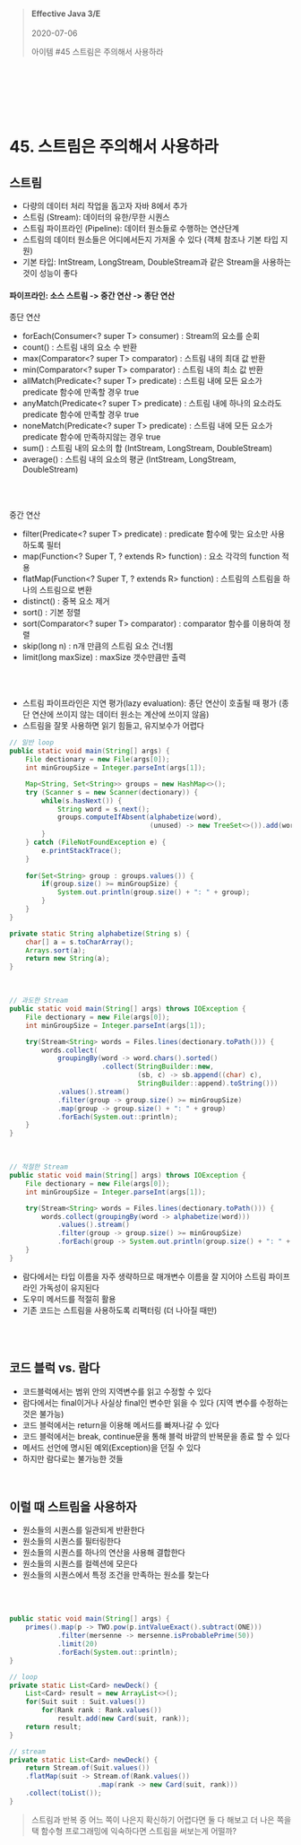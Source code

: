 
> #### Effective Java 3/E
> 2020-07-06
>
> 아이템 #45 스트림은 주의해서 사용하라

<br><br><br><br><br>





# 45. 스트림은 주의해서 사용하라

## 스트림

* 다량의 데이터 처리 작업을 돕고자 자바 8에서 추가
* 스트림 (Stream): 데이터의 유한/무한 시퀀스
* 스트림 파이프라인 (Pipeline): 데이터 원소들로 수행하는 연산단계
* 스트림의 데이터 원소들은 어디에서든지 가져올 수 있다 (객체 참조나 기본 타입 지원)
* 기본 타입:  IntStream, LongStream, DoubleStream과 같은 Stream을 사용하는 것이 성능이 좋다

#### 파이프라인: 소스 스트림 -> 중간 연산 -> 종단 연산
종단 연산
* forEach(Consumer<? super T> consumer) : Stream의 요소를 순회
* count() : 스트림 내의 요소 수 반환
* max(Comparator<? super T> comparator) : 스트림 내의 최대 값 반환
* min(Comparator<? super T> comparator) : 스트림 내의 최소 값 반환
* allMatch(Predicate<? super T> predicate) : 스트림 내에 모든 요소가 predicate 함수에 만족할 경우 true
* anyMatch(Predicate<? super T> predicate) : 스트림 내에 하나의 요소라도 predicate 함수에 만족할 경우 true
* noneMatch(Predicate<? super T> predicate) : 스트림 내에 모든 요소가 predicate 함수에 만족하지않는 경우 true
* sum() : 스트림 내의 요소의 합 (IntStream, LongStream, DoubleStream)
* average() : 스트림 내의 요소의 평균 (IntStream, LongStream, DoubleStream)

<br><br>

중간 연산
* filter(Predicate<? super T> predicate) : predicate 함수에 맞는 요소만 사용하도록 필터
* map(Function<? Super T, ? extends R> function) : 요소 각각의 function 적용
* flatMap(Function<? Super T, ? extends R> function) : 스트림의 스트림을 하나의 스트림으로 변환
* distinct() : 중복 요소 제거
* sort() : 기본 정렬
* sort(Comparator<? super T> comparator) : comparator 함수를 이용하여 정렬
* skip(long n) : n개 만큼의 스트림 요소 건너뜀
* limit(long maxSize) : maxSize 갯수만큼만 출력

<br><br>

* 스트림 파이프라인은 지연 평가(lazy evaluation): 종단 연산이 호출될 때 평가 (종단 연산에 쓰이지 않는 데이터 원소는 계산에 쓰이지 않음)
* 스트림을 잘못 사용하면 읽기 힘들고, 유지보수가 어렵다


``` java 
// 일반 loop
public static void main(String[] args) {
    File dectionary = new File(args[0]);
    int minGroupSize = Integer.parseInt(args[1]);

    Map<String, Set<String>> groups = new HashMap<>();
    try (Scanner s = new Scanner(dectionary)) {
        while(s.hasNext()) {
            String word = s.next();
            groups.computeIfAbsent(alphabetize(word), 
                                   (unused) -> new TreeSet<>()).add(word);
        }
    } catch (FileNotFoundException e) {
        e.printStackTrace();
    }
    
    for(Set<String> group : groups.values()) {
        if(group.size() >= minGroupSize) {
            System.out.println(group.size() + ": " + group);
        }
    }
}

private static String alphabetize(String s) {
    char[] a = s.toCharArray();
    Arrays.sort(a);
    return new String(a);
}
```
<br>

``` java
// 과도한 Stream
public static void main(String[] args) throws IOException {
    File dectionary = new File(args[0]);
    int minGroupSize = Integer.parseInt(args[1]);

    try(Stream<String> words = Files.lines(dectionary.toPath())) {
        words.collect(
            groupingBy(word -> word.chars().sorted()
                       .collect(StringBuilder::new,
                                (sb, c) -> sb.append((char) c),
                                StringBuilder::append).toString()))
            .values().stream()
            .filter(group -> group.size() >= minGroupSize)
            .map(group -> group.size() + ": " + group)
            .forEach(System.out::println);
    }
}
```

<br>

``` java
// 적절한 Stream
public static void main(String[] args) throws IOException {
    File dectionary = new File(args[0]);
    int minGroupSize = Integer.parseInt(args[1]);

    try(Stream<String> words = Files.lines(dectionary.toPath())) {
        words.collect(groupingBy(word -> alphabetize(word)))
            .values().stream()
            .filter(group -> group.size() >= minGroupSize)
            .forEach(group -> System.out.println(group.size() + ": " + group));
    }
}
```
* 람다에서는 타입 이름을 자주 생략하므로 매개변수 이름을 잘 지어야 스트림 파이프라인 가독성이 유지된다
* 도우미 메서드를 적절히 활용
* 기존 코드는 스트림을 사용하도록 리팩터링 (더 나아질 때만)

<br><br>

## 코드 블럭 vs. 람다
* 코드블럭에서는 범위 안의 지역변수를 읽고 수정할 수 있다
* 람다에서는 final이거나 사실상 final인 변수만 읽을 수 있다 (지역 변수를 수정하는 것은 불가능)
* 코드 블럭에서는 return을 이용해 메서드를 빠져나갈 수 있다
* 코드 블럭에서는 break, continue문을 통해 블럭 바깥의 반복문을 종료 할 수 있다
* 메서드 선언에 명시된 예외(Exception)을 던질 수 있다
* 하지만 람다로는 불가능한 것들

<br>

## 이럴 때 스트림을 사용하자

* 원소들의 시퀀스를 일관되게 반환한다
* 원소들의 시퀀스를 필터링한다
* 원소들의 시퀀스를 하나의 연산을 사용해 결합한다
* 원소들의 시퀀스를 컬렉션에 모은다
* 원소들의 시퀀스에서 특정 조건을 만족하는 원소를 찾는다

<br><br>

``` java
public static void main(String[] args) {
    primes().map(p -> TWO.pow(p.intValueExact().subtract(ONE)))
            .filter(mersenne -> mersenne.isProbablePrime(50))
            .limit(20)
            .forEach(System.out::println);
}
```

``` java
// loop
private static List<Card> newDeck() {
    List<Card> result = new ArrayList<>();
    for(Suit suit : Suit.values()) 
        for(Rank rank : Rank.values())
            result.add(new Card(suit, rank));
    return result;
}

// stream
private static List<Card> newDeck() {
    return Stream.of(Suit.values())
    .flatMap(suit -> Stream.of(Rank.values())
                      .map(rank -> new Card(suit, rank)))
    .collect(toList());
}
```

> 스트림과 반복 중 어느 쪽이 나은지 확신하기 어렵다면 둘 다 해보고 더 나은 쪽을 택
> 함수형 프로그래밍에 익숙하다면 스트림을 써보는게 어떨까?